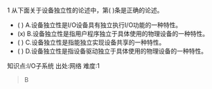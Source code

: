 1
从下面关于设备独立性的论述中，第( )条是正确的论述。
- ( ) A.设备独立性是I/O设备具有独立执行I/O功能的一种特性。
- (x) B.设备独立性是指用户程序独立于具体使用的物理设备的一种特性。
- ( ) C.设备独立性是指能独立实现设备共享的一种特性。
- ( ) D.设备独立性是指设备驱动独立于具体使用的物理设备的一种特性。

知识点:I/O子系统
出处:网络
难度:1
> B
